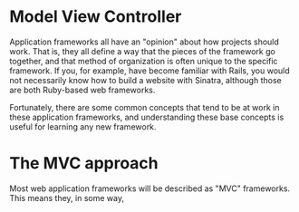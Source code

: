 # Model View Controller
Application frameworks all have an "opinion" about how projects should work. That is, they all define a way that the pieces of the framework go together, and that method of organization is often unique to the specific framework. If you, for example, have become familiar with Rails, you would not necessarily know how to build a website with Sinatra, although those are both Ruby-based web frameworks.

Fortunately, there are some common concepts that tend to be at work in these application frameworks, and understanding these base concepts is useful for learning any new framework.

# The MVC approach
Most web application frameworks will be described as "MVC" frameworks. This means they, in some way, 
